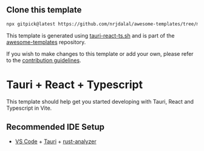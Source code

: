 ## Clone this template

```bash
npx gitpick@latest https://github.com/nrjdalal/awesome-templates/tree/main/tauri-apps/tauri-react-ts
```

This template is generated using [tauri-react-ts.sh](https://github.com/nrjdalal/awesome-templates/blob/main/.github/.scripts/tauri-react-ts.sh) and is part of the [awesome-templates](https://github.com/nrjdalal/awesome-templates) repository.

If you wish to make changes to this template or add your own, please refer to the [contribution guidelines](https://github.com/nrjdalal/awesome-templates?tab=readme-ov-file#contributing).
  
# Tauri + React + Typescript

This template should help get you started developing with Tauri, React and Typescript in Vite.

## Recommended IDE Setup

- [VS Code](https://code.visualstudio.com/) + [Tauri](https://marketplace.visualstudio.com/items?itemName=tauri-apps.tauri-vscode) + [rust-analyzer](https://marketplace.visualstudio.com/items?itemName=rust-lang.rust-analyzer)
